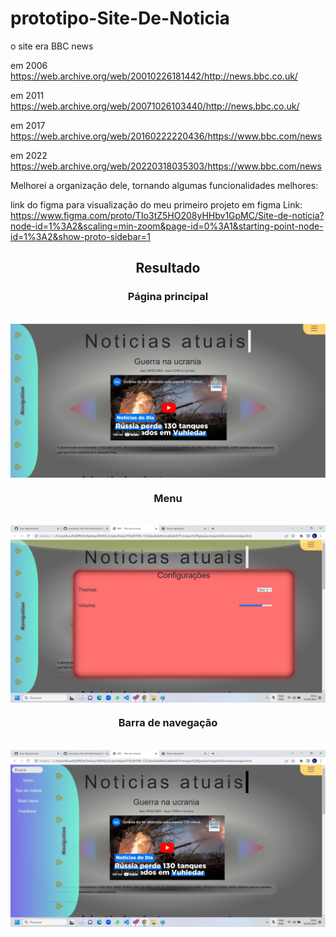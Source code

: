# prototipo-Site-De-Noticia

o site era BBC news

em 2006
https://web.archive.org/web/20010226181442/http://news.bbc.co.uk/

em 2011
https://web.archive.org/web/20071026103440/http://news.bbc.co.uk/

em 2017
https://web.archive.org/web/20160222220436/https://www.bbc.com/news

em 2022
https://web.archive.org/web/20220318035303/https://www.bbc.com/news

Melhorei a organização dele, tornando algumas funcionalidades melhores:

link do figma para visualização do meu primeiro projeto em figma
Link: https://www.figma.com/proto/TIo3tZ5HO208yHHbv1GpMC/Site-de-noticia?node-id=1%3A2&scaling=min-zoom&page-id=0%3A1&starting-point-node-id=1%3A2&show-proto-sidebar=1

<h2 align='center'> Resultado </h2>
<h3 align='center'> Página principal </h3>
<br>
<img align='center' src='PaginasPrincipal.png'/>
<br>
<h3 align='center'> Menu </h3>
<br>
<img align='center' src='Menu.png'/>
<br>
<h3 align='center'> Barra de navegação</h3>
<br>
<img align='center' src='Navegacao.png'/>
<br>
